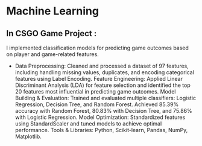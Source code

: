 # Machine Learning

## In CSGO Game Project :
I implemented classification models for predicting game outcomes based on player and game-related features.

* Data Preprocessing: Cleaned and processed a dataset of 97 features, including handling missing values, duplicates, and encoding categorical features using Label Encoding.
Feature Engineering: Applied Linear Discriminant Analysis (LDA) for feature selection and identified the top 20 features most influential in predicting game outcomes.
Model Building & Evaluation:
Trained and evaluated multiple classifiers: Logistic Regression, Decision Tree, and Random Forest.
Achieved 85.39% accuracy with Random Forest, 80.83% with Decision Tree, and 75.86% with Logistic Regression.
Model Optimization: Standardized features using StandardScaler and tuned models to achieve optimal performance.
Tools & Libraries: Python, Scikit-learn, Pandas, NumPy, Matplotlib.
